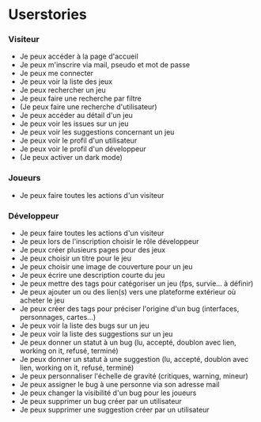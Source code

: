 # Userstories

### Visiteur

- Je peux accéder à la page d'accueil
- Je peux m'inscrire via mail, pseudo et mot de passe
- Je peux me connecter
- Je peux voir la liste des jeux
- Je peux rechercher un jeu
- Je peux faire une recherche par filtre
- (Je peux faire une recherche d'utilisateur)
- Je peux accéder au détail d'un jeu
- Je peux voir les issues sur un jeu
- Je peux voir les suggestions concernant un jeu
- Je peux voir le profil d'un utilisateur
- Je peux voir le profil d'un développeur
- (Je peux activer un dark mode)


### Joueurs
 - Je peux faire toutes les actions d'un visiteur

### Développeur
 - Je peux faire toutes les actions d'un visiteur
 - Je peux lors de l'inscription choisir le rôle développeur
 - Je peux créer plusieurs pages pour des jeux
 - Je peux choisir un titre pour le jeu
 - Je peux choisir une image de couverture pour un jeu
 - Je peux écrire une description courte du jeu
 - Je peux mettre des tags pour catégoriser un jeu (fps, survie… à définir)
 - Je peux ajouter un ou des lien(s) vers une plateforme extérieur où acheter le jeu
 - Je peux créer des tags pour préciser l'origine d'un bug (interfaces, personnages, cartes…)
 - Je peux voir la liste des bugs sur un jeu
 - Je peux voir la liste des suggestions sur un jeu
 - Je peux donner un statut à un bug (lu, accepté, doublon avec lien, working on it, refusé, terminé)
 - Je peux donner un statut à une suggestion (lu, accepté, doublon avec lien, working on it, refusé, terminé)
 - Je peux personnaliser l'échelle de gravité (critiques, warning, mineur)
 - Je peux assigner le bug à une personne via son adresse mail
 - Je peux changer la visibilité d'un bug pour les joueurs
 - Je peux supprimer un bug créer par un utilisateur
 - Je peux supprimer une suggestion créer par un utilisateur

 


